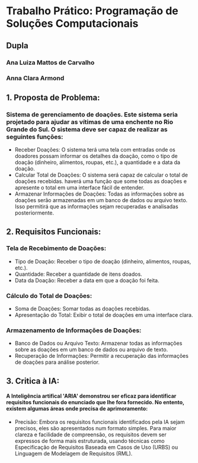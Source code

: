 # Trabalho Prático: Programação de Soluções Computacionais  

## Dupla  
### Ana Luiza Mattos de Carvalho  
### Anna Clara Armond

## 1. Proposta de Problema:
### Sistema de gerenciamento de doações. Este sistema seria projetado para **ajudar as vítimas de uma enchente** no Rio Grande do Sul. O sistema deve ser capaz de realizar as seguintes funções:  
- Receber Doações: O sistema terá uma tela com entradas onde os doadores possam informar os detalhes da doação, como o tipo de doação (dinheiro, alimentos, roupas, etc.), a quantidade e a data da doação.  
- Calcular Total de Doações: O sistema será capaz de calcular o total de doações recebidas. haverá uma função que some todas as doações e apresente o total em uma interface fácil de entender.  
- Armazenar Informações de Doações: Todas as informações sobre as doações serão armazenadas em um banco de dados ou arquivo texto. Isso permitirá que as informações sejam recuperadas e analisadas posteriormente.

## 2. Requisitos Funcionais:
### Tela de Recebimento de Doações:  
- Tipo de Doação: Receber o tipo de doação (dinheiro, alimentos, roupas, etc.).  
- Quantidade: Receber a quantidade de itens doados.  
- Data da Doação: Receber a data em que a doação foi feita.  
### Cálculo do Total de Doações:  
- Soma de Doações: Somar todas as doações recebidas.  
- Apresentação do Total: Exibir o total de doações em uma interface clara.  
### Armazenamento de Informações de Doações:  
- Banco de Dados ou Arquivo Texto: Armazenar todas as informações sobre as doações em um banco de dados ou arquivo de texto.  
- Recuperação de Informações: Permitir a recuperação das informações de doações para análise posterior.

## 3. Critica à IA:  
#### A Inteligência artifical 'ARIA' demonstrou ser eficaz para identificar requisitos funcionais do enunciado que lhe fora fornecido. No entento, existem algumas áreas onde precisa de aprimoramento:  
- Precisão: Embora os requisitos funcionais identificados pela IA sejam precisos, eles são apresentados num formato simples. Para maior clareza e facilidade de compreensão, os requisitos devem ser expressos de forma mais estruturada, usando técnicas como Especificação de Requisitos Baseada em Casos de Uso (URBS) ou Linguagem de Modelagem de Requisitos (RML).
